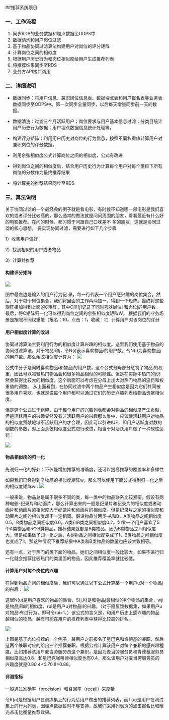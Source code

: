 ##推荐系统项目
### 一、工作流程
1. 同步RDS的业务数据和埋点数据至ODPS中
2. 数据清洗和用户岗位过滤
3. 基于物品协同过滤算法构建用户对岗位的评分矩阵
4. 计算岗位之间的相似度
5. 根据用户历史行为和岗位相似度给用户生成推荐列表
6. 将推荐结果同步至RDS
7. 业务方API接口调用



### 二、详细说明



- 数据同步：将用户信息、兼职岗位信息表、数据埋点表和用户报名表等业务表数据同步至ODPS中。第一次同步全量同步，以后每天增量同步前一天的数据。

- 数据清洗：过滤三个月活跃用户；岗位要求与用户基本信息过滤；分类目统计用户历史行为数据；用户埋点数据信息统计处理等。

- 构建评分矩阵：利用用户历史对岗位的行为信息，按照不同权重值计算用户对兼职岗位的评分数据。

- 利用余弦相似度公式计算岗位之间的相似度，公式有改进

- 得到岗位之间的相似度后，结合用户历史行为计算每个用户对每个类目下所有岗位的分数作为最终推荐结果

- 将计算完的推荐结果同步至RDS



### 三、算法说明

关于协同过滤的一个最经典的例子就是看电影，有时候不知道哪一部电影是我们喜欢的或者评分比较高的，那么通常的做法就是问问周围的朋友，看看最近有什么好的电影推荐。在问的时候，都习惯于问跟自己口味差不 多的朋友，这就是协同过滤的核心思想。
要实现协同过滤，需要进行如下几个步骤

1）收集用户偏好

2）找到相似的用户或者物品

3）计算并推荐



#### 构建评分矩阵


![](image2018-8-3_16-20-10.png)
    
    
图中最左边是输入的用户行为记 录，每一行代表一个用户感兴趣的岗位集合。然后，对于每个岗位集合，我们将里面的工作两两加一，得到一个矩阵。最终将这些矩阵相加得到上面的C矩阵。其中C[i][j]记录了同时喜欢岗位i 和岗位j的用户数。最后，将C矩阵归一化可以得到岗位之间的余弦相似度矩阵W。 根据我们的业务场景是按照不同权重值（报名：10，点击：1，收藏：2）计算用户对该岗位的评分



#### 用户相似度计算的改进

协同过滤算法主要利用行为的相似度计算兴趣的相似度。这里我们使用基于物品的协同过滤算法，对于物品i和j，令N(i)表示喜欢物品i的用户数，令N(j)为喜欢物品j的用户数。那么余弦相似度计算为：
![](image2018-8-3_16-12-47.png)

公式中分子是同时喜欢物品i和物品j的用户数，这个公式分母部分惩罚了物品j的权重，因此可以减轻热门物品会和很多物品相似的可能性。但是在实际中热门的j仍然会获得比较大的相似度，这个后面可以考虑在分母上加大对热门物品的惩罚和权重值的调整。
从上面看到，在协同过滤中两个物品产生相似度是因为它们共同被很多用户喜欢，也就是说每个用户都可以通过它们的历史兴趣列表给物品贡献相似度。

但是这个公式过于粗糙，由于每个用户的兴趣列表都会对物品的相似度产生贡献，但是活跃用户的兴趣显然没有非活跃用户的兴趣那么集中，应该使活跃用户对物品的相似度贡献地域不活跃用户的才合理，因此可以引进IUF，即用户活跃度对数的倒数的参数，对上面余弦相似度公式进行改进，相当于对活跃用户做了一种软性惩罚：

![](image2018-8-3_16-21-42.png)

#### 物品相似度的归一化

先说归一化的好处：不仅能增加推荐的准确度，还可以提高推荐的覆盖率和多样性

如果我们已经得到了物品的相似度矩阵w，那么可以使用下面公式得到归一化之后的相似度矩阵w':
![](image2018-8-3_16-44-16.png)

一般来说，物品总是属于很多不同的类，每一类中的物品联系比较紧密。假设有两种电影-纪录片和动画片，那么计算出来的一般是纪录片和纪录片的相似度或者动画片和动画片的相似度大于纪录片和动画片的相似度。但是纪录片之家的相似度和动画片之间的相似度却不一定相同。假设物品分两类–A和B，A类物品之间相似度0.5，B类物品之间相似度0.6，A类和B类之间相似度0.2。如果一个用户喜欢了5个A类物品和5个B类物品，推荐结果就都是B类物品，因为B类物品之间相似度大。但是如果做了归一化之后，A类物品之间相似度变成了1，B类物品之间相似度也变成了1，那这种情况下推荐结果中A类和B类物品的数量也应该大致相等。

还有一点，对于热门的类下面的物品，她们之间相似度一般比较大，如果不进行归一化就会推荐比较热门的类里面的物品，因此推荐覆盖率就比较低。



#### 计算用户对每个岗位的兴趣



在得到物品之间的相似度后，我们可以通过以下公式计算某一个用户u对一个物品j的兴趣：
![](image2018-8-3_16-25-27.png)

这里N(u)是用户喜欢的物品的集合，S(j,K)是和物品j最相似的K个物品的集合，wji是物品j和i的相似度，rui是用户u对物品i的兴趣。（对于隐反馈数据集，如果用户u对物品i有过行为，即可令rui=1。）该公式的含义是，和用户历史上感兴趣的物品越相似的物品，越有可能在用户的推荐列表中获得比较高的排名。

![](image2018-8-3_16-28-58.png)

上图是基于岗位推荐的一个例子，某用户之前报名了星巴克和肯德基的兼职，然后这两个兼职对应的给出三个推荐兼职，根据公式计算该用户对每个兼职的感兴趣程度。比如推荐该用户麦当劳服务员这个兼职，是因为麦当劳服务员和肯德基服务员相似度高达0.8，和星巴克咖啡师相似度也有0.4，那么该用户对麦当劳服务员的兴趣度就是0.8*0.4+0.7*0.8=0.88。





#### 评测指标

一般通过准确率（precision）和召回率（recall）来度量

令R(u)是根据用户在训练集上的行为给用户做出的推荐列表，而T(u)是用户在测试集上的行为列表，因埋点数据暂时不够支持，故我们采用列表页的点击报名比和曝光点击比衡量推荐效果。

